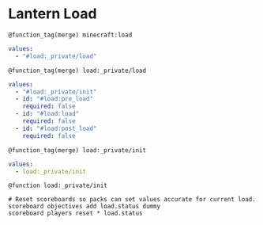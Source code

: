 # Lantern Load

`@function_tag(merge) minecraft:load`
```yaml
values:
  - "#load:_private/load"
```

`@function_tag(merge) load:_private/load`
```yaml
values:
  - "#load:_private/init"
  - id: "#load:pre_load"
    required: false
  - id: "#load:load"
    required: false
  - id: "#load:post_load"
    required: false
```

`@function_tag(merge) load:_private/init`
```yaml
values:
  - load:_private/init
```

`@function load:_private/init`
```mcfunction
# Reset scoreboards so packs can set values accurate for current load.
scoreboard objectives add load.status dummy
scoreboard players reset * load.status
```
